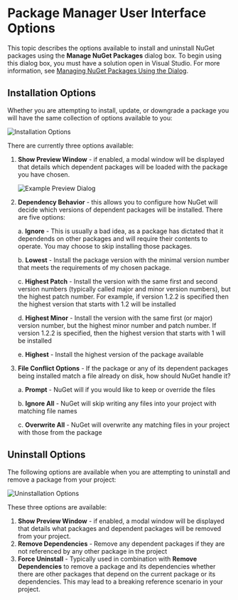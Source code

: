 # Package Manager User Interface Options

This topic describes the options available to install and uninstall NuGet packages using the **Manage NuGet Packages** 
dialog box. To begin using this dialog box, you must have a solution open in Visual Studio.
For more information, see [Managing NuGet Packages Using the Dialog](Package-Manager-Dialog).

## Installation Options
<a name="install-options"></a>

Whether you are attempting to install, update, or downgrade a package you will have the same collection of options available to you:

![Installation Options](/images/consume/installation-options.png)

There are currently three options available:

1. **Show Preview Window** - if enabled, a modal window will be displayed that details which dependent packages will be loaded with the package you have chosen.

	![Example Preview Dialog](/images/consume/install-preview-dialog.png)

2. **Dependency Behavior** - this allows you to configure how NuGet will decide which versions of dependent packages will be installed.  There are five options:

	a. **Ignore** - This is usually a bad idea, as a package has dictated that it dependends on other packages and will require their contents to operate.  You may choose to skip installing those packages.

    b. **Lowest** - Install the package version with the minimal version number that meets the requirements of my chosen package.

    c. **Highest Patch** - Install the version with the same first and second version numbers (typically called major and minor version numbers), but the highest patch number.  For example, if version 1.2.2 is specified then the highest version that starts with 1.2 will be installed

    d. **Highest Minor** - Install the version with the same first (or major) version number, but the highest minor number and patch number.  If version 1.2.2 is specified, then the highest version that starts with 1 will be installed

    e. **Highest** - Install the highest version of the package available

3. **File Conflict Options** - If the package or any of its dependent packages being installed match a file already on disk, how should NuGet handle it?

    a. **Prompt** - NuGet will if you would like to keep or override the files
    
  	b. **Ignore All** - NuGet will skip writing any files into your project with matching file names

	c. **Overwrite All** - NuGet will overwrite any matching files in your project with those from the package 

## Uninstall Options
<a name="uninstall-options"></a>

The following options are available when you are attempting to uninstall and remove a package from your project:

![Uninstallation Options](/images/consume/uninstall-options.png)

These three options are available:

1. **Show Preview Window** - if enabled, a modal window will be displayed that details what packages and dependent packages will be removed from your project.
2. **Remove Dependencies** - Remove any dependent packages if they are not referenced by any other package in the project
3. **Force Uninstall** - Typically used in combination with **Remove Dependencies** to remove a package and its dependencies whether there are other packages that depend on the current package or its dependencies.  This may lead to a breaking reference scenario in your project.